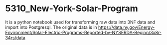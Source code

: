 # 5310_New-York-Solar-Program
It is a python notebook used for transforming raw data into 3NF data and import into Postgresql.
The original data is in https://data.ny.gov/Energy-Environment/Solar-Electric-Programs-Reported-by-NYSERDA-Beginn/3x8r-34rs/data 
